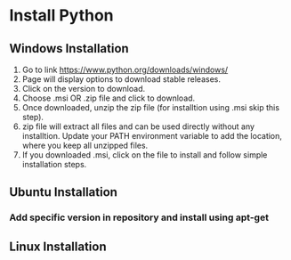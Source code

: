 # Install Python

## Windows Installation

1. Go to link <https://www.python.org/downloads/windows/>
2. Page will display options to download stable releases.
3. Click on the version to download.
4. Choose .msi OR .zip file and click to download.
5. Once downloaded, unzip the zip file (for installtion using .msi skip this step).
6. zip file will extract all files and can be used directly without any installtion. Update your PATH environment variable to add the location, where you keep all unzipped files.
7. If you downloaded .msi, click on the file to install and follow simple installation steps.

## Ubuntu Installation

### Add specific version in repository and install using apt-get

## Linux Installation
